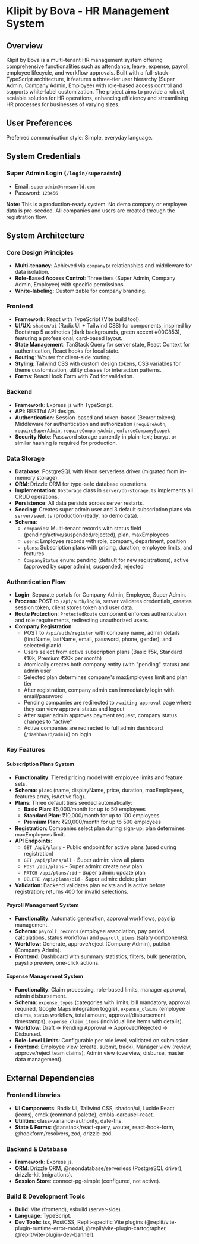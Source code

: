 # Klipit by Bova - HR Management System

## Overview

Klipit by Bova is a multi-tenant HR management system offering comprehensive functionalities such as attendance, leave, expense, payroll, employee lifecycle, and workflow approvals. Built with a full-stack TypeScript architecture, it features a three-tier user hierarchy (Super Admin, Company Admin, Employee) with role-based access control and supports white-label customization. The project aims to provide a robust, scalable solution for HR operations, enhancing efficiency and streamlining HR processes for businesses of varying sizes.

## User Preferences

Preferred communication style: Simple, everyday language.

## System Credentials

### Super Admin Login (`/login/superadmin`)
- Email: `superadmin@hrmsworld.com`
- Password: `123456`

**Note:** This is a production-ready system. No demo company or employee data is pre-seeded. All companies and users are created through the registration flow.

## System Architecture

### Core Design Principles
- **Multi-tenancy**: Achieved via `companyId` relationships and middleware for data isolation.
- **Role-Based Access Control**: Three tiers (Super Admin, Company Admin, Employee) with specific permissions.
- **White-labeling**: Customizable for company branding.

### Frontend
- **Framework**: React with TypeScript (Vite build tool).
- **UI/UX**: `shadcn/ui` (Radix UI + Tailwind CSS) for components, inspired by Bootstrap 5 aesthetics (dark backgrounds, green accent #00C853), featuring a professional, card-based layout.
- **State Management**: TanStack Query for server state, React Context for authentication, React hooks for local state.
- **Routing**: Wouter for client-side routing.
- **Styling**: Tailwind CSS with custom design tokens, CSS variables for theme customization, utility classes for interaction patterns.
- **Forms**: React Hook Form with Zod for validation.

### Backend
- **Framework**: Express.js with TypeScript.
- **API**: RESTful API design.
- **Authentication**: Session-based and token-based (Bearer tokens). Middleware for authentication and authorization (`requireAuth`, `requireSuperAdmin`, `requireCompanyAdmin`, `enforceCompanyScope`).
- **Security Note**: Password storage currently in plain-text; bcrypt or similar hashing is required for production.

### Data Storage
- **Database**: PostgreSQL with Neon serverless driver (migrated from in-memory storage).
- **ORM**: Drizzle ORM for type-safe database operations.
- **Implementation**: `DbStorage` class in `server/db-storage.ts` implements all CRUD operations.
- **Persistence**: All data persists across server restarts.
- **Seeding**: Creates super admin user and 3 default subscription plans via `server/seed.ts` (production-ready, no demo data).
- **Schema**: 
  - `companies`: Multi-tenant records with status field (pending/active/suspended/rejected), plan, maxEmployees
  - `users`: Employee records with role, company, department, position
  - `plans`: Subscription plans with pricing, duration, employee limits, and features
  - `CompanyStatus` enum: pending (default for new registrations), active (approved by super admin), suspended, rejected

### Authentication Flow
- **Login**: Separate portals for Company Admin, Employee, Super Admin.
- **Process**: POST to `/api/auth/login`, server validates credentials, creates session token, client stores token and user data.
- **Route Protection**: `ProtectedRoute` component enforces authentication and role requirements, redirecting unauthorized users.
- **Company Registration**: 
  - POST to `/api/auth/register` with company name, admin details (firstName, lastName, email, password, phone, gender), and selected planId
  - Users select from active subscription plans (Basic ₹5k, Standard ₹10k, Premium ₹20k per month)
  - Atomically creates both company entity (with "pending" status) and admin user
  - Selected plan determines company's maxEmployees limit and plan tier
  - After registration, company admin can immediately login with email/password
  - Pending companies are redirected to `/waiting-approval` page where they can view approval status and logout
  - After super admin approves payment request, company status changes to "active"
  - Active companies are redirected to full admin dashboard (`/dashboard/admin`) on login

### Key Features

#### Subscription Plans System
- **Functionality**: Tiered pricing model with employee limits and feature sets.
- **Schema**: `plans` (name, displayName, price, duration, maxEmployees, features array, isActive flag).
- **Plans**: Three default tiers seeded automatically:
  - **Basic Plan**: ₹5,000/month for up to 50 employees
  - **Standard Plan**: ₹10,000/month for up to 100 employees
  - **Premium Plan**: ₹20,000/month for up to 500 employees
- **Registration**: Companies select plan during sign-up; plan determines maxEmployees limit.
- **API Endpoints**:
  - `GET /api/plans` - Public endpoint for active plans (used during registration)
  - `GET /api/plans/all` - Super admin: view all plans
  - `POST /api/plans` - Super admin: create new plan
  - `PATCH /api/plans/:id` - Super admin: update plan
  - `DELETE /api/plans/:id` - Super admin: delete plan
- **Validation**: Backend validates plan exists and is active before registration; returns 400 for invalid selections.

#### Payroll Management System
- **Functionality**: Automatic generation, approval workflows, payslip management.
- **Schema**: `payroll_records` (employee association, pay period, calculations, status workflow) and `payroll_items` (salary components).
- **Workflow**: Generate, approve/reject (Company Admin), publish (Company Admin).
- **Frontend**: Dashboard with summary statistics, filters, bulk generation, payslip preview, one-click actions.

#### Expense Management System
- **Functionality**: Claim processing, role-based limits, manager approval, admin disbursement.
- **Schema**: `expense_types` (categories with limits, bill mandatory, approval required, Google Maps integration toggle), `expense_claims` (employee claims, status workflow, total amount, approval/disbursement timestamps), `expense_claim_items` (individual line items with details).
- **Workflow**: Draft -> Pending Approval -> Approved/Rejected -> Disbursed.
- **Role-Level Limits**: Configurable per role level, validated on submission.
- **Frontend**: Employee view (create, submit, track), Manager view (review, approve/reject team claims), Admin view (overview, disburse, master data management).

## External Dependencies

### Frontend Libraries
- **UI Components**: Radix UI, Tailwind CSS, shadcn/ui, Lucide React (icons), cmdk (command palette), embla-carousel-react.
- **Utilities**: class-variance-authority, date-fns.
- **State & Forms**: @tanstack/react-query, wouter, react-hook-form, @hookform/resolvers, zod, drizzle-zod.

### Backend & Database
- **Framework**: Express.js.
- **ORM**: Drizzle ORM, @neondatabase/serverless (PostgreSQL driver), drizzle-kit (migrations).
- **Session Store**: connect-pg-simple (configured, not active).

### Build & Development Tools
- **Build**: Vite (frontend), esbuild (server-side).
- **Language**: TypeScript.
- **Dev Tools**: tsx, PostCSS, Replit-specific Vite plugins (@replit/vite-plugin-runtime-error-modal, @replit/vite-plugin-cartographer, @replit/vite-plugin-dev-banner).